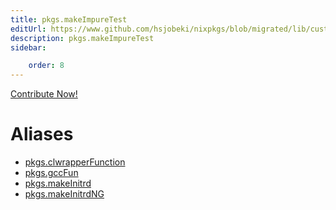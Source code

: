 ```yaml
---
title: pkgs.makeImpureTest
editUrl: https://www.github.com/hsjobeki/nixpkgs/blob/migrated/lib/customisation.nix#L125C35
description: pkgs.makeImpureTest
sidebar:

    order: 8
---
```


<a href="https://www.github.com/hsjobeki/nixpkgs/blob/migrated/lib/customisation.nix#L125C35">Contribute Now!</a>


# Aliases

- [pkgs.clwrapperFunction](/nix-doc-comments/reference/pkgs/pkgs-clwrapperfunction)
- [pkgs.gccFun](/nix-doc-comments/reference/pkgs/pkgs-gccfun)
- [pkgs.makeInitrd](/nix-doc-comments/reference/pkgs/pkgs-makeinitrd)
- [pkgs.makeInitrdNG](/nix-doc-comments/reference/pkgs/pkgs-makeinitrdng)


